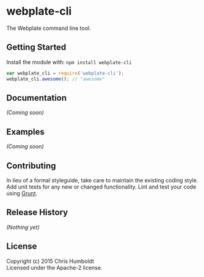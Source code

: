 # webplate-cli

The Webplate command line tool.

## Getting Started
Install the module with: `npm install webplate-cli`

```javascript
var webplate_cli = require('webplate-cli');
webplate_cli.awesome(); // "awesome"
```

## Documentation
_(Coming soon)_

## Examples
_(Coming soon)_

## Contributing
In lieu of a formal styleguide, take care to maintain the existing coding style. Add unit tests for any new or changed functionality. Lint and test your code using [Grunt](http://gruntjs.com/).

## Release History
_(Nothing yet)_

## License
Copyright (c) 2015 Chris Humboldt  
Licensed under the Apache-2 license.
